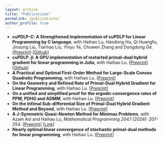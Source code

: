 ```yaml
---
layout: archive
title: "Publications"
permalink: /publications/
author_profile: true
---
```


<!-- Selected Publications -->

- **cuPDLP-C: A Strengthened Implementation of cuPDLP for Linear Programming by C language**, with Haihao Lu, Haodong Hu, Qi Huangfu, Jinsong Liu, Tianhao Liu, Yinyu Ye, Chuwen Zhang and Dongdong Ge. [[Preprint](https://arxiv.org/abs/2312.14832)] [[Github](https://github.com/COPT-Public/cuPDLP-C)]
- **cuPDLP. jl: A GPU implementation of restarted primal-dual hybrid gradient for linear programming in Julia**, with Haihao Lu. [[Preprint](https://arxiv.org/abs/2311.12180)] [[Github](https://github.com/jinwen-yang/cuPDLP.jl)]
- **A Practical and Optimal First-Order Method for Large-Scale Convex Quadratic Programming**, with Haihao Lu. [[Preprint](https://arxiv.org/abs/2311.07710)]
- **On the Geometry and Refined Rate of Primal-Dual Hybrid Gradient for Linear Programming**, with Haihao Lu. [[Preprint](https://arxiv.org/abs/2307.03664)]
- **On a unified and simplified proof for the ergodic convergence rates of PPM, PDHG and ADMM**, with Haihao Lu. [[Preprint](https://arxiv.org/abs/2305.02165)]
- **On the Infimal Sub-differential Size of Primal-Dual Hybrid Gradient Method and Beyond**, with Haihao Lu. [[Preprint](https://arxiv.org/abs/2206.12061)]
- **A J-Symmetric Quasi-Newton Method for Minimax Problems**, with Azam Asl and Haihao Lu, *Mathematical Programming 204.1 (2024): 207-254*. [[Preprint](https://arxiv.org/abs/2202.02279)] [[Link](https://link.springer.com/article/10.1007/s10107-023-01957-1)]
- **Nearly optimal linear convergence of stochastic primal-dual methods for linear programming**, with Haihao Lu. [[Preprint](https://arxiv.org/abs/2111.05530)]


